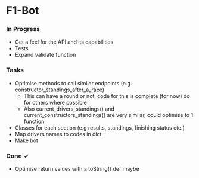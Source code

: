 # F1-Bot

### In Progress
- Get a feel for the API and its capabilities
- Tests
- Expand validate function

### Tasks
- Optimise methods to call similar endpoints (e.g. constructor_standings_after_a_race)
  * This can have a round or not, code for this is complete (for now) do for others where possible
  * Also current_drivers_standings() and current_constructors_standings() are very similar, could optimise to 1 function
- Classes for each section (e.g results, standings, finishing status etc.)
- Map drivers names to codes in dict
- Make bot

### Done ✓
- Optimise return values with a toString() def maybe
